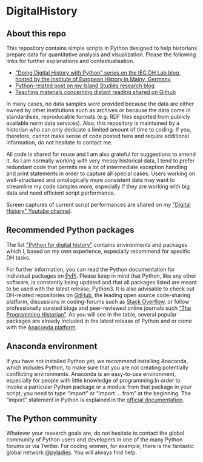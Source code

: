 # DigitalHistory

## About this repo

This repository contains simple scripts in Python designed to help historians prepare data for quantitative analysis and visualization. Please the following links for further explanations and contextualisation.
- ["Doing Digital History with Python" series on the IEG DH Lab blog, hosted by the Institute of European History in Mainy, Germany](https://dhlab.hypotheses.org/tag/doing-digital-history-with-python)
- [Python-related post on my Island Studies research blog](https://insulae.hypotheses.org/tag/python)
- [Teaching materials concerning distant reading shared on Github](https://github.com/MonikaBarget/DistantReadingMany)

In many cases, no data samples were provided because the data are either owned by other institutions such as archives or because the data come in standardises, reproducable formats (e.g. RDF files exported from publicly available norm data services). Also, this repository is maintained by a historian who can only dedicate a limited amount of time to coding. If you, therefore, cannot make sense of code posted here and require additional information, do not hesitate to contact me.

All code is shared for reuse and I am also grateful for suggestions to amend it. As I am normally working with very messy historical data, I tend to prefer redundant code that permits me a lot of intermediate exception handling and print statements in order to capture all special cases. Users working on well-structured and ontologically more consistent data may want to streamline my code samples more, especially if they are working with big data and need efficient script performance. 

Screen captures of current script performances are shared on my ["Digital History" Youtube channel](https://www.youtube.com/channel/UCQZ7G7JopUBIZd3WC9IX6JQ).

## Recommended Python packages

The list ["Python for digital history"](https://github.com/MonikaBarget/DigitalHistory/blob/master/Python%20for%20digital%20history.csv) contains environments and packages which I, based on my own experience, especially recommend for specific DH tasks.

For further information, you can read the Python documentation for individual packages on [PyPi](https://pypi.org/). Please keep in mind that Python, like any other software, is constantly being updated and that all packages listed are meant to be used with the latest release, Python3. It is also advisable to check out DH-related repositories on [GitHub](https://github.com/), the leading open source code-sharing platform, discussions in coding-forums such as [Stack Overflow](https://stackoverflow.com/), or follow professionally curated blogs and peer-reviewed online journals such [“The Programming Historian”](https://programminghistorian.org/). As you will see in the table, several popular packages are already included in the latest release of Python and or come with the [Anaconda platform](https://www.anaconda.com/distribution/). 

## Anaconda environment

If you have not installed Python yet, we recommend installing Anaconda, which includes Python, to make sure that you are not creating potentially conflicting environments. Anaconda is an easy-to-use environment, especially for people with little knowledge of programming.In order to invoke a particular Python package or a module from that package in your script, you need to type “import” or “import … from” at the beginning. The “import” statement in Python is explained in the [official documentation](https://docs.python.org/3/reference/import.html).

## The Python community

Whatever your research goals are, do not hesitate to contact the global community of Python users and developers in one of the many Python forums or via Twitter. For coding women, for example, there is the fantastic global network [@pyladies](https://twitter.com/pyladies). You will always find help.


